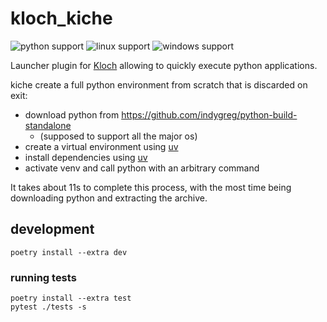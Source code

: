 # kloch_kiche

![python support](https://img.shields.io/badge/Python>=3.7-blue?logo=python&logoColor=yellow)
![linux support](https://img.shields.io/badge/Linux-FCC624?&logo=linux&logoColor=black)
![windows support](https://img.shields.io/badge/Windows-0078D6?&logo=windows&logoColor=white)

Launcher plugin for [Kloch](https://github.com/knotsanimation/kloch) allowing to quickly execute python applications.

kiche create a full python environment from scratch that is discarded on exit:
- download python from https://github.com/indygreg/python-build-standalone
  - (supposed to support all the major os)
- create a virtual environment using [uv](https://github.com/astral-sh/uv)
- install dependencies using [uv](https://github.com/astral-sh/uv)
- activate venv and call python with an arbitrary command

It takes about 11s to complete this process, with the most time being
downloading python and extracting the archive.

## development

```shell
poetry install --extra dev
```

### running tests

```shell
poetry install --extra test
pytest ./tests -s
```